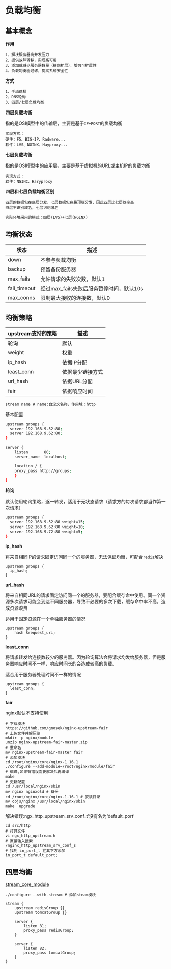 # 负载均衡

##  基本概念

**作用**

```
1、解决服务器高并发压力
2、提供故障转移，实现高可用
3、添加或减少服务器数量（横向扩展），增强可扩展性
4、负载均衡器过滤，提高系统安全性
```



**方式**

```
1、手动选择
2、DNS轮询
3、四层/七层负载均衡
```



**四层负载均衡**

指的是OSI模型中的传输层，主要是基于`IP+PORT`的负载均衡

```
实现方式：
硬件：F5、BIG-IP、Radware...
软件：LVS、NGINX、Hayproxy...
```



**七层负载均衡**

指的是OSI模型中的应用层，主要是基于虚拟机的URL或主机IP的负载均衡

```
实现方式：
软件：NGINC、Haryproxy
```



**四层和七层负载均衡区别**

```
四层的数据包在底层分发，七层数据包在最顶端分发，因此四层比七层效率高
四层不识别域名，七层识别域名

实际环境采用的模式：四层(LVS)+七层(NGINX)
```



##  均衡状态

| 状态         | 描述                                     |
| ------------ | ---------------------------------------- |
| down         | 不参与负载均衡                           |
| backup       | 预留备份服务器                           |
| max_fails    | 允许请求的失败次数，默认1                |
| fail_timeout | 经过max_fails失败后服务暂停时间，默认10s |
| max_conns    | 限制最大接收的连接数，默认0              |



##  均衡策略

| upstream支持的策略 | 描述             |
| ------------------ | ---------------- |
| 轮询               | 默认             |
| weight             | 权重             |
| ip_hash            | 依据IP分配       |
| least_conn         | 依据最少链接方式 |
| url_hash           | 依据URL分配      |
| fair               | 依据响应时间     |

```shell
stream name # name:自定义名称，作用域：http
```

基本配置

```bash
upstream groups {
  server 192.168.9.52:80;
  server 192.168.9.62:80;
}

server {
	listen       80;
	server_name  localhost; 

	location / {
  	proxy_pass http://groups;
	}
}
```



**轮询**

默认使用轮询策略，逐一转发，适用于无状态请求（请求方的每次请求都当作第一次请求）

```bash
upstream groups {
  server 192.168.9.52:80 weight=15; 
  server 192.168.9.62:80 weight=10;
  server 192.168.9.72:80 weight=5;
}
```



**ip_hash**

将来自相同IP的请求固定访问同一个的服务器，无法保证均衡，可配合`redis`解决

```
upstream groups {
  ip_hash;
}
```



**url_hash**

将来自相同URL的请求固定访问同一个的服务器，要配合缓存命中使用。同一个资源多次请求可能会到达不同服务器，导致不必要的多次下载，缓存命中率不高，造成资源浪费

适用于固定资源在一个单独服务器的情况

```
upstream groups {
	hash $request_uri;
}
```



**least_conn**

将请求转发给连接数较少的服务器。因为轮询算法会将请求均发给服务器，但是服务器响应时间不一样，响应时间长的会造成较高的负载。

适合用于服务器处理时间不一样的情况

```
upstream groups {
  least_conn;
}
```



**fair**

nginx默认不支持使用

```shell
# 下载模块
https://github.com/gnosek/nginx-upstream-fair
# 上传文件并解压缩
mkdir -p nginx/module
unzip nginx-upstream-fair-master.zip
# 重命名
mv nginx-upstream-fair-master fair
# 添加模块
cd /root/nginx/core/nginx-1.16.1
./configure --add-module=/root/nginx/module/fair
# 编译,如果有错误需要解决后再编译
make
# 更新配置
cd /usr/local/nginx/sbin
mv nginx nginxold # 备份
cd /root/nginx/core/nginx-1.16.1 # 安装目录
mv objs/nginx /usr/local/nginx/sbin
make  upgrade
```

解决错误:ngx_http_upstream_srv_conf_t’没有名为‘default_port’

```shell
cd src/http
# 打开文件
vi ngx_http_upstream.h
# 直接输入搜索
/nginx_http_upstream_srv_conf_s
# 找到 in_port_t 在其下方添加
in_port_t default_port;
```



##  四层均衡

[stream_core_module](https://nginx.org/en/docs/stream/ngx_stream_core_module.html)

```shell
./configure --with-stream # 添加steam模块
```

```shell
stream {
	upstream redisGroup {}
	upstream tomcatGroup {}

	server {
		listen 81;
		proxy_pass redisGroup;
	}
	
	server {
		listen 82;
		proxy_pass tomcatGroup;
	}
}
```

